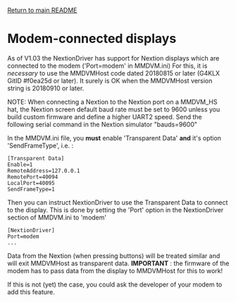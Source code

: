 [Return to main README](README.md "Return to main README")


Modem-connected displays
========================
As of V1.03 the NextionDriver has support for Nextion displays which are
connected to the modem ('Port=modem' in MMDVM.ini)
For this, it is *necessary* to use the MMDVMHost code dated 20180815 or later
(G4KLX GitID #f0ea25d or later). 
It surely is OK when the MMDVMHost version string is 20180910 or later.

NOTE:  When connecting a Nextion to the Nextion port on a MMDVM_HS hat, 
the Nextion screen default baud rate must be set to 9600 unless you 
build custom firmware and define a higher UART2 speed.  Send the 
following serial command in the Nextion simulator "bauds=9600"

In the MMDVM.ini file, you **must** enable 'Transparent Data'
 **and** it's option 'SendFrameType', i.e. :

```
[Transparent Data]
Enable=1
RemoteAddress=127.0.0.1
RemotePort=40094
LocalPort=40095
SendFrameType=1
```

Then you can instruct NextionDriver to use the Transparent Data
to connect to the display. This is done by setting the 'Port' option in
the NextionDriver section of MMDVM.ini to 'modem'
```
[NextionDriver]
Port=modem
...
```

Data from the Nextion (when pressing buttons) will be treated similar and 
will exit MMDVMHost as transparent data. 
__IMPORTANT__ : the firmware of the modem has to pass data from the display
 to MMDVMHost for this to work!

If this is not (yet) the case, you could ask the developer of your modem to 
add this feature.
